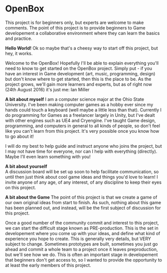 # OpenBox
This project is for beginners only, but experts are welcome to make comments. The point of this project is to provide beginners to Game developement a collaborative environment where they can learn the basics and practice.

**Hello World!**
  Ok so maybe that's a cheesy way to start off this project, but hey, it works. 
  
  Welcome to the OpenBox! Hopefully I'll be able to explain everything you'll need to know to get started on the OpenBox project. Simply put - if you have an interest in Game development (art, music, programming, design) but don't know where to get started, then this is the place to be. As the project grows, we'll gain more learners and experts, but as of right now (24th August 2016) it's just me: Ian Miller
  
 **A bit about myself** 
I am a computer science major at the Ohio State University. I've been making computer games as a hobby ever since my hands could touch a keyboard (well maybe a little less than that). Currently I do programming for Games as a freelancer largely in Unity, but I've dealt with other engines such as UE4 and Cryengine. I've taught Game design, programming, and computers in general to all kinds of people, so don't feel like you can't learn from this project. It's very possible once you know how to go about it!

I will do my best to help guide and instruct anyone who joins the project, but I may not have time for everyone, nor can I help with everything (directly). Maybe I'll even learn something with you! 
    
  **A bit about yourself**  
A discussion board will be set up soon to help facilitate communication, so until then just think about cool game ideas and things you'd love to learn! I invite anyone of any age, of any interest, of any discipline to keep their eyes on this project. 
    
  **A bit about the Game** 
The point of this project is that we create a game of our own original ideas from start to finish. As such, nothing about this game has been planned out, and instead, will be the first subject of discussion for this project.
    
 Once a good number of the community commit and interest to this project, we can start the difficult stage known as PRE-production. This is the set in developement where you come up with your ideas, and define what kind of experience you hope to create. This is generally very details, but VERY subject to change. Sometimes prototypes are built, sometimes you just go ahead and commit a whole team to a project once it leaves preproduction, but we'll see how we do. This is often an important stage in developement that beginners don't get access to, so I wanted to provide the opportunity to at least the early members of this project.
